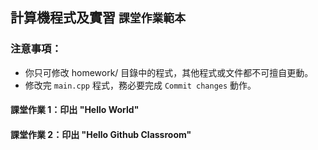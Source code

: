 ## 計算機程式及實習 `課堂作業範本`

### 注意事項：
- 你只可修改 homework/ 目錄中的程式，其他程式或文件都不可擅自更動。
- 修改完 `main.cpp` 程式，務必要完成 `Commit changes` 動作。

#### 課堂作業 1：印出 "Hello World"

#### 課堂作業 2：印出 "Hello Github Classroom"

